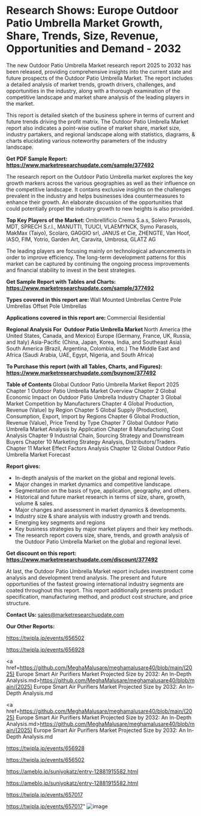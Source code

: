 # Research Shows: Europe Outdoor Patio Umbrella Market Growth, Share, Trends, Size, Revenue, Opportunities and Demand - 2032

The new Outdoor Patio Umbrella Market research report 2025 to 2032 has been released, providing comprehensive insights into the current state and future prospects of the Outdoor Patio Umbrella Market. The report includes a detailed analysis of market trends, growth drivers, challenges, and opportunities in the industry, along with a thorough examination of the competitive landscape and market share analysis of the leading players in the market.

This report is detailed sketch of the business sphere in terms of current and future trends driving the profit matrix. The Outdoor Patio Umbrella Market report also indicates a point-wise outline of market share, market size, industry partakers, and regional landscape along with statistics, diagrams, &amp; charts elucidating various noteworthy parameters of the industry landscape.

<strong><b>Get PDF Sample Report: <a href=https://www.marketresearchupdate.com/sample/377492>https://www.marketresearchupdate.com/sample/377492</a></b></strong>

The research report on the Outdoor Patio Umbrella market explores the key growth markers across the various geographies as well as their influence on the competitive landscape. It contains exclusive insights on the challenges prevalent in the industry and helps businesses idea countermeasures to enhance their growth. An elaborate discussion of the opportunities that could potentially propel the industry growth to new heights is also provided.

<strong><b>Top Key Players of the Market:
</b></strong>Ombrellificio Crema S.a.s, Solero Parasols, MDT, SPRECH S.r.l., MANUTTI, TUUCI, VLAEMYNCK, Symo Parasols, MakMax (Taiyo), Scolaro, GAGGIO srl, JANUS et Cie, ZHENGTE, Van Hoof, IASO, FIM, Yotrio, Garden Art, Caravita, Umbrosa, GLATZ AG<strong><b>
</b></strong>

The leading players are focusing mainly on technological advancements in order to improve efficiency. The long-term development patterns for this market can be captured by continuing the ongoing process improvements and financial stability to invest in the best strategies.

<strong><b>Get Sample Report with Tables and Charts: <a href=https://www.marketresearchupdate.com/sample/377492>https://www.marketresearchupdate.com/sample/377492</a></b></strong>

<strong><b>Types covered in this report are:
</b></strong>Wall Mounted Umbrellas
Centre Pole Umbrellas
Offset Pole Umbrellas<strong><b>
</b></strong>

<strong><b>Applications covered in this report are:
</b></strong>Commercial
Residential<strong><b>
</b></strong>

<strong><b>Regional Analysis For  Outdoor Patio Umbrella Market</b></strong><strong><b>
</b></strong>North America (the United States, Canada, and Mexico)
Europe (Germany, France, UK, Russia, and Italy)
Asia-Pacific (China, Japan, Korea, India, and Southeast Asia)
South America (Brazil, Argentina, Colombia, etc.)
The Middle East and Africa (Saudi Arabia, UAE, Egypt, Nigeria, and South Africa)

<strong><b>To Purchase this report (with all Tables, Charts, and Figures): <a href=https://www.marketresearchupdate.com/buynow/377492>https://www.marketresearchupdate.com/buynow/377492</a></b></strong>

<strong><b>Table of Contents</b></strong><strong><b>
</b></strong>Global Outdoor Patio Umbrella Market Report 2025
Chapter 1 Outdoor Patio Umbrella Market Overview
Chapter 2 Global Economic Impact on Outdoor Patio Umbrella Industry
Chapter 3 Global Market Competition by Manufacturers
Chapter 4 Global Production, Revenue (Value) by Region
Chapter 5 Global Supply (Production), Consumption, Export, Import by Regions
Chapter 6 Global Production, Revenue (Value), Price Trend by Type
Chapter 7 Global Outdoor Patio Umbrella Market Analysis by Application
Chapter 8 Manufacturing Cost Analysis
Chapter 9 Industrial Chain, Sourcing Strategy and Downstream Buyers
Chapter 10 Marketing Strategy Analysis, Distributors/Traders
Chapter 11 Market Effect Factors Analysis
Chapter 12 Global Outdoor Patio Umbrella Market Forecast

<strong><b>Report gives:</b></strong>

- In-depth analysis of the market on the global and regional levels.
- Major changes in market dynamics and competitive landscape.
- Segmentation on the basis of type, application, geography, and others.
- Historical and future market research in terms of size, share, growth, volume &amp; sales.
- Major changes and assessment in market dynamics &amp; developments.
- Industry size &amp; share analysis with industry growth and trends.
- Emerging key segments and regions
- Key business strategies by major market players and their key methods.
- The research report covers size, share, trends, and growth analysis of the Outdoor Patio Umbrella Market on the global and regional level.

<strong><b>Get discount on this report: <a href=https://www.marketresearchupdate.com/discount/377492>https://www.marketresearchupdate.com/discount/377492</a></b></strong>

At last, the Outdoor Patio Umbrella Market report includes investment come analysis and development trend analysis. The present and future opportunities of the fastest growing international industry segments are coated throughout this report. This report additionally presents product specification, manufacturing method, and product cost structure, and price structure.

<strong><b>Contact Us:
</b></strong>sales@marketresearchupdate.com

<strong>Our Other Reports:</strong>

<a href=https://twipla.jp/events/656502>https://twipla.jp/events/656502</a>

<a href=https://twipla.jp/events/656928>https://twipla.jp/events/656928</a>

<a href=https://github.com/MeghaMalusare/meghamalusare40/blob/main/(2025) Europe Smart Air Purifiers Market Projected Size by 2032: An In-Depth Analysis.md>https://github.com/MeghaMalusare/meghamalusare40/blob/main/(2025) Europe Smart Air Purifiers Market Projected Size by 2032: An In-Depth Analysis.md</a>

<a href=https://github.com/MeghaMalusare/meghamalusare40/blob/main/(2025) Europe Smart Air Purifiers Market Projected Size by 2032: An In-Depth Analysis.md>https://github.com/MeghaMalusare/meghamalusare40/blob/main/(2025) Europe Smart Air Purifiers Market Projected Size by 2032: An In-Depth Analysis.md</a>

<a href=https://twipla.jp/events/656928>https://twipla.jp/events/656928</a>

<a href=https://twipla.jp/events/656502>https://twipla.jp/events/656502</a>

<a href=https://ameblo.jp/suniyokatz/entry-12881915582.html>https://ameblo.jp/suniyokatz/entry-12881915582.html</a>

<a href=https://ameblo.jp/suniyokatz/entry-12881915582.html>https://ameblo.jp/suniyokatz/entry-12881915582.html</a>

<a href=https://twipla.jp/events/657017>https://twipla.jp/events/657017</a>

<a href=https://twipla.jp/events/657017>https://twipla.jp/events/657017</a>"
![image](https://github.com/user-attachments/assets/c04fdbb0-9adb-4b76-9afb-824eec76d91b)
